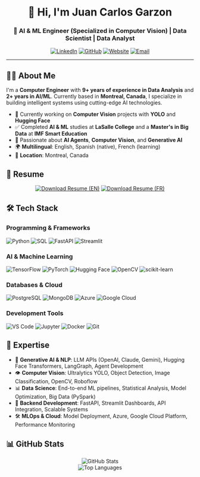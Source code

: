 <div align="center">
  <h1>👋 Hi, I'm Juan Carlos Garzon</h1>
<h3>🚀 AI & ML Engineer (Specialized in Computer Vision) | Data Scientist | Data Analyst</h3>
</div>

<div align="center">
  
[![LinkedIn](https://img.shields.io/badge/LinkedIn-0077B5?style=for-the-badge&logo=linkedin&logoColor=white)](https://www.linkedin.com/in/juancarlosgarzon)
[![GitHub](https://img.shields.io/badge/GitHub-100000?style=for-the-badge&logo=github&logoColor=white)](https://github.com/Juank0621)
[![Website](https://img.shields.io/badge/Website-FF5722?style=for-the-badge&logo=todoist&logoColor=white)](https://juangarzon.me)
[![Email](https://img.shields.io/badge/Email-D14836?style=for-the-badge&logo=gmail&logoColor=white)](mailto:hi@juangarzon.me)

</div>

---

## 🧑‍💻 About Me

I'm a **Computer Engineer** with **9+ years of experience in Data Analysis** and **2+ years in AI/ML**. Currently based in **Montreal, Canada**, I specialize in building intelligent systems using cutting-edge AI technologies.

- 🔭 Currently working on **Computer Vision** projects with **YOLO** and **Hugging Face**
- ✅ Completed **AI & ML** studies at **LaSalle College** and a **Master's in Big Data** at **IMF Smart Education**
- 🎯 Passionate about **AI Agents**, **Computer Vision**, and **Generative AI**
- 🌍 **Multilingual**: English, Spanish (native), French (learning)
- 📍 **Location**: Montreal, Canada

## 📄 Resume

<div align="center">

[![Download Resume (EN)](https://img.shields.io/badge/Download%20Resume%20(EN)-4285F4?style=for-the-badge&logo=googledocs&logoColor=white)](https://github.com/Juank0621/my-portfolio-react/raw/main/public/files/Juan_Carlos_Garzon_Resume_en.pdf)
[![Download Resume (FR)](https://img.shields.io/badge/Download%20Resume%20(FR)-4285F4?style=for-the-badge&logo=googledocs&logoColor=white)](https://github.com/Juank0621/my-portfolio-react/raw/main/public/files/Juan_Carlos_Garzon_Resume_fr.pdf)

</div>

## 🛠️ Tech Stack

### Programming & Frameworks
![Python](https://img.shields.io/badge/Python-3776AB?style=for-the-badge&logo=python&logoColor=white)
![SQL](https://img.shields.io/badge/SQL-4479A1?style=for-the-badge&logo=mysql&logoColor=white)
![FastAPI](https://img.shields.io/badge/FastAPI-009688?style=for-the-badge&logo=fastapi&logoColor=white)
![Streamlit](https://img.shields.io/badge/Streamlit-FF4B4B?style=for-the-badge&logo=streamlit&logoColor=white)

### AI & Machine Learning
![TensorFlow](https://img.shields.io/badge/TensorFlow-FF6F00?style=for-the-badge&logo=tensorflow&logoColor=white)
![PyTorch](https://img.shields.io/badge/PyTorch-EE4C2C?style=for-the-badge&logo=pytorch&logoColor=white)
![Hugging Face](https://img.shields.io/badge/🤗%20Hugging%20Face-FFD21E?style=for-the-badge)
![OpenCV](https://img.shields.io/badge/OpenCV-5C3EE8?style=for-the-badge&logo=opencv&logoColor=white)
![scikit-learn](https://img.shields.io/badge/scikit--learn-F7931E?style=for-the-badge&logo=scikit-learn&logoColor=white)

### Databases & Cloud
![PostgreSQL](https://img.shields.io/badge/PostgreSQL-316192?style=for-the-badge&logo=postgresql&logoColor=white)
![MongoDB](https://img.shields.io/badge/MongoDB-4EA94B?style=for-the-badge&logo=mongodb&logoColor=white)
![Azure](https://img.shields.io/badge/Microsoft%20Azure-0089D0?style=for-the-badge&logo=microsoft-azure&logoColor=white)
![Google Cloud](https://img.shields.io/badge/Google%20Cloud-4285F4?style=for-the-badge&logo=google-cloud&logoColor=white)

### Development Tools
![VS Code](https://img.shields.io/badge/VS%20Code-007ACC?style=for-the-badge&logo=visual-studio-code&logoColor=white)
![Jupyter](https://img.shields.io/badge/Jupyter-F37626?style=for-the-badge&logo=jupyter&logoColor=white)
![Docker](https://img.shields.io/badge/Docker-2496ED?style=for-the-badge&logo=docker&logoColor=white)
![Git](https://img.shields.io/badge/Git-F05032?style=for-the-badge&logo=git&logoColor=white)

## 🎯 Expertise

- 🤖 **Generative AI & NLP**: LLM APIs (OpenAI, Claude, Gemini), Hugging Face Transformers, LangGraph, Agent Development
- 👁️ **Computer Vision**: Ultralytics YOLO, Object Detection, Image Classification, OpenCV, Roboflow
- 📊 **Data Science**: End-to-end ML pipelines, Statistical Analysis, Model Optimization, Big Data (PySpark)
- 🚀 **Backend Development**: FastAPI, Streamlit Dashboards, API Integration, Scalable Systems
- 🛠️ **MLOps & Cloud**: Model Deployment, Azure, Google Cloud Platform, Performance Monitoring

## 📊 GitHub Stats

<div align="center">
  <img src="https://github-readme-stats.vercel.app/api?username=Juank0621&theme=tokyonight&show_icons=true&hide_border=true" alt="GitHub Stats" />
</div>

<div align="center">
  <img src="https://github-readme-stats.vercel.app/api/top-langs/?username=Juank0621&theme=tokyonight&show_icons=true&hide_border=true&layout=compact" alt="Top Languages" />
</div>
